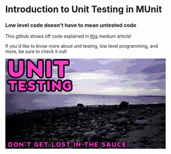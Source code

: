 # Introduction to Unit Testing in MUnit
### Low level code doesn't have to mean untested code

This github shows off code explained in [this]() medium article!

If you'd like to know more about unit testing, low level programming, and more, be sure to check it out!

<img src="unittesting.png" />
